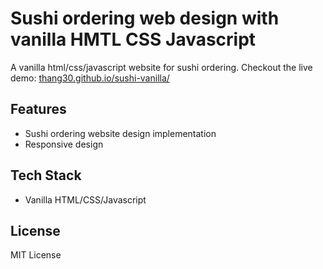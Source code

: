 # Sushi ordering web design with vanilla HMTL CSS Javascript

A vanilla html/css/javascript website for sushi ordering. Checkout the live demo: [thang30.github.io/sushi-vanilla/](https://thang30.github.io/sushi-vanilla/)

## Features

- Sushi ordering website design implementation
- Responsive design

## Tech Stack

- Vanilla HTML/CSS/Javascript

## License

MIT License
